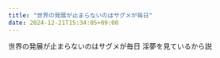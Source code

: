 ```yaml
---
title: "世界の発展が止まらないのはサグメが毎日"
date: 2024-12-21T15:34:05+09:00
---
```

世界の発展が止まらないのはサグメが毎日
淫夢を見ているから説
